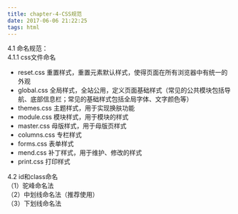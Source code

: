 ```yaml
---
title: chapter-4-CSS规范
date: 2017-06-06 21:22:25
tags: html
---
```


4.1 命名规范：  
4.1.1 css文件命名  

* reset.css  重置样式，重置元素默认样式，使得页面在所有浏览器中有统一的外观
* global.css 全局样式，全站公用，定义页面基础样式（常见的公共模块包括导航、底部信息栏；常见的基础样式包括全局字体、文字颜色等）
* themes.css 主题样式，用于实现换肤功能
* module.css 模块样式，用于模块的样式
* master.css 母版样式，用于母版页样式
* columns.css 专栏样式
* forms.css 表单样式
* mend.css 补丁样式，用于维护、修改的样式
* print.css 打印样式  

4.2 id和class命名  
（1）驼峰命名法  
（2）中划线命名法（推荐使用）  
（3）下划线命名法  